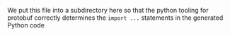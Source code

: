 We put this file into a subdirectory here so that the python tooling for protobuf correctly determines the `import ...` statements in the generated Python code